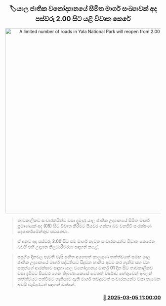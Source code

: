 <p align='center'><b><h2 align='center' title='A limited number of roads in Yala National Park will reopen from 2.00 pm today.'>🏷යාල ජාතික වනෝද්‍යානයේ සීමිත මාර්ග සංඛ්‍යාවක් අද පස්වරු 2.00 සිට යළි විවෘත කෙරේ</h2></b></p>
<p align='center'><img src='https://helakuru.sgp1.cdn.digitaloceanspaces.com/esana/images/lib/yala-park.jpg' width='600' alt='A limited number of roads in Yala National Park will reopen from 2.00 pm today.'></p>

> තාවකාලිකව සංචාරකයින්ට වසා දැමුණු යාල ජාතික උද්‍යානයේ සීමිත මාර්ග ප්‍රමාණයක් අද (05) සිට විවෘත කිරීමට පියවර ගන්නා බව වනජීවි සංරක්ෂණ දෙපාර්තමේන්තුව පවසනවා.

> ඒ අනුව අද පස්වරු 2.00 සිට එම මාර්ග නැවත සංචාරකයන්ට විවෘත කෙරෙන බවයි එහි උද්‍යාන නිලධාරීවරයා සඳහන් කළේ.

> පසුගිය දිනවල පැවති වැසි සහිත අයහපත් කාලගුණ තත්ත්වයත් සමඟ යාල ජාතික උද්‍යානයේ මාර්ග පද්ධතියට සිදුවන හානිය අවම කර ගැනීම සහ වන සතුන්ගේ ආරක්ෂාව සඳහා යාල වනෝද්‍යානය මාර්තු 01 දින සිට තාවකාලිකව වසා දැමීමට පියවර ගෙන තිබුණා.කෙසේ වෙතත් වර්ෂාව හේතුවෙන් අබලන් තත්ත්වයට පත්වීමට හැකියාව ඇති මාර්ග තවදුරටත් සංචාරකයන්ට වසා තැබෙන බවයි වැඩිදුරටත් සඳහන් වන්නේ.



<h3 align='right'><a href='https://www.helakuru.lk/esana/p/108035/'>📅 2025-03-05 11:00:00</a></h3>
